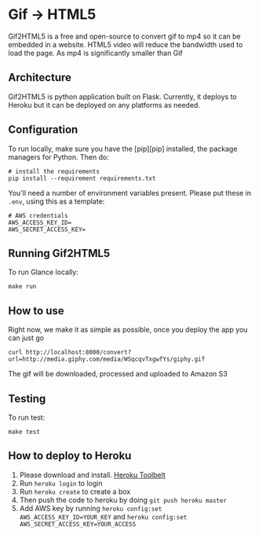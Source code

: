 # Gif -> HTML5

Gif2HTML5 is a free and open-source to convert gif to mp4 so it can be embedded in a website. HTML5 video will reduce the bandwidth used to load the page. As mp4 is significantly smaller than Gif

## Architecture
Gif2HTML5 is python application built on Flask. Currently, it deploys to Heroku but it can be deployed on any platforms as needed.

## Configuration
To run locally, make sure you have the [pip][pip] installed, the package managers for Python. Then do:

```shell
# install the requirements
pip install --requirement requirements.txt
```

You'll need a number of environment variables present. Please put these in `.env`, using this as a template:

```
# AWS credentials
AWS_ACCESS_KEY_ID=
AWS_SECRET_ACCESS_KEY=
```

## Running Gif2HTML5
To run Glance locally:

```shell
make run
```

## How to use
Right now, we make it as simple as possible, once you deploy the app you can just go
```shell
curl http://localhost:8000/convert?url=http://media.giphy.com/media/WSqcqvTxgwfYs/giphy.gif
```

The gif will be downloaded, processed and uploaded to Amazon S3

## Testing
To run test:

```shell
make test
```

## How to deploy to Heroku
1. Please download and install. [Heroku Toolbelt](https://devcenter.heroku.com/articles/getting-started-with-python#set-up)
2. Run `heroku login` to login
3. Run `heroku create` to create a box
4. Then push the code to heroku by doing `git push heroku master`
4. Add AWS key by running `heroku config:set AWS_ACCESS_KEY_ID=YOUR_KEY` and `heroku config:set AWS_SECRET_ACCESS_KEY=YOUR_ACCESS`
